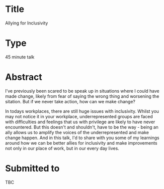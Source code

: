 # Title

Allying for Inclusivity

# Type

45 minute talk

# Abstract

I've previously been scared to be speak up in situations where I could have made change, likely from fear of saying the 
wrong thing and worsening the sitation. But if we never take action, how can we make change? 

In todays workplaces, there are still huge issues with inclusivity. Whilst you may not notice it in your workplace,
underrepresented groups are faced with difficulties and feelings that us with privilege are likely to have never encountered.
But this doesn't and shouldn't, have to be the way - being an ally allows us to amplify the voices of the underrepresented 
and make change happen. And in this talk, I'd to share with you some of my learnings around how we can be better allies for inclusivity and 
make improvements not only in our place of work, but in our every day lives.

# Submitted to

TBC
